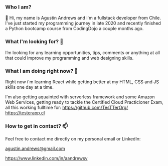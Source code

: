 ### Who I am?

👋 Hi, my name is Agustín Andrews and i'm a fullstack developer from Chile. I've just started my programming journey in late 2020 and recently finished a Python bootcamp course from CodingDojo a couple months ago. 

### What I'm looking for? 👀
 
I’m looking for any learning opportunities, tips, comments or anything at all that could improve my programming and web designing skills.

### What I am doing right now? 🌱

Right now i'm learning React while getting better at my HTML, CSS and JS skills one day at a time. 

I'm also getting aquainted with serverless framework and some Amazon Web Services, getting ready to tackle the Certified Cloud Practicioner Exam, all this working fulltime for:
https://github.com/TesTTerOrg/ https://testerapp.cl

### How to get in contact? 📫 

Feel free to contact me directly on my personal email or LinkedIn:

agustin.andrews@gmail.com

https://www.linkedin.com/in/aandrewsv


